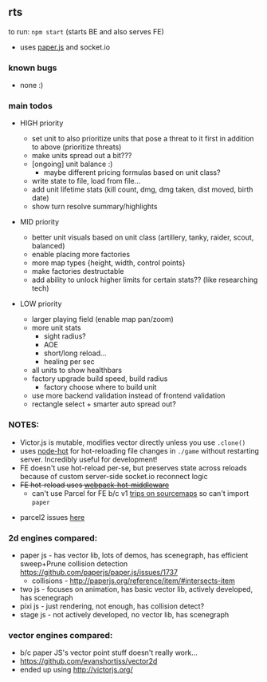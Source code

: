 ## rts

to run: `npm start` (starts BE and also serves FE)

- uses [paper.js](http://paperjs.org/about/) and socket.io

### known bugs

- none :)

### main todos

- HIGH priority

  - set unit to also prioritize units that pose a threat to it first in addition to above (prioritize threats)
  - make units spread out a bit???
  - [ongoing] unit balance :)
    - maybe different pricing formulas based on unit class?
  - write state to file, load from file...
  - add unit lifetime stats (kill count, dmg, dmg taken, dist moved, birth date)
  - show turn resolve summary/highlights

- MID priority

  - better unit visuals based on unit class (artillery, tanky, raider, scout, balanced)
  - enable placing more factories
  - more map types {height, width, control points}
  - make factories destructable
  - add ability to unlock higher limits for certain stats?? (like researching tech)

- LOW priority
  - larger playing field (enable map pan/zoom)
  - more unit stats
    - sight radius?
    - AOE
    - short/long reload...
    - healing per sec
  - all units to show healthbars
  - factory upgrade build speed, build radius
    - factory choose where to build unit
  - use more backend validation instead of frontend validation
  - rectangle select + smarter auto spread out?

### NOTES:

- Victor.js is mutable, modifies vector directly unless you use `.clone()`
- uses [node-hot](https://github.com/mihe/node-hot) for hot-reloading file changes in `./game` without restarting server. Incredibly useful for development!
- FE doesn't use hot-reload per-se, but preserves state across reloads because of custom server-side socket.io reconnect logic
- ~~FE hot-reload uses [webpack-hot-middleware](https://github.com/webpack-contrib/webpack-hot-middleware/tree/master/example)~~
  - can't use Parcel for FE b/c v1 [trips on sourcemaps](https://github.com/parcel-bundler/parcel/pull/2427) so can't import `paper`

* parcel2 issues [here](https://github.com/parcel-bundler/parcel/issues/3377)

### 2d engines compared:

- paper js - has vector lib, lots of demos, has scenegraph, has efficient sweep+Prune collision detection https://github.com/paperjs/paper.js/issues/1737
  - collisions - http://paperjs.org/reference/item/#intersects-item
- two js - focuses on animation, has basic vector lib, actively developed, has scenegraph
- pixi js - just rendering, not enough, has collision detect?
- stage js - not actively developed, no vector lib, has scenegraph

### vector engines compared:

- b/c paper JS's vector point stuff doesn't really work...
- https://github.com/evanshortiss/vector2d
- ended up using http://victorjs.org/

